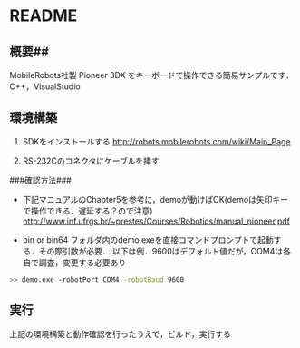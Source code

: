 # README #


## 概要##
MobileRobots社製 Pioneer 3DX をキーボードで操作できる簡易サンプルです．C++，VisualStudio

## 環境構築 ##
1. SDKをインストールする 
http://robots.mobilerobots.com/wiki/Main_Page

1. RS-232Cのコネクタにケーブルを挿す 

###確認方法###
* 下記マニュアルのChapter5を参考に，demoが動けばOK(demoは矢印キーで操作できる．遅延する？ので注意) 
http://www.inf.ufrgs.br/~prestes/Courses/Robotics/manual_pioneer.pdf

* bin or bin64 フォルダ内のdemo.exeを直接コマンドプロンプトで起動する．その際引数が必要．
以下は例．9600はデフォルト値だが，COM4は各自で調査，変更する必要あり 

```bash
>> demo.exe -robotPort COM4 -robotBaud 9600
```

## 実行 ##
上記の環境構築と動作確認を行ったうえで，ビルド，実行する
